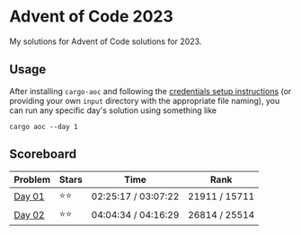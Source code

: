 # Advent of Code 2023

My solutions for Advent of Code solutions for 2023.

## Usage

After installing `cargo-aoc` and following the [credentials setup instructions](https://github.com/gobanos/cargo-aoc#setting-up-the-cli) (or providing your own `input` directory with the appropriate file
naming), you can run any specific day's solution using something like 

    cargo aoc --day 1

## Scoreboard

| Problem | Stars | Time | Rank |
| ------- | ----- | ---- | ---- |
| [Day 01](./src/day01.rs) | ⭐⭐ | 02:25:17 / 03:07:22 | 21911 / 15711 |
| [Day 02](./src/day02.rs) | ⭐⭐ | 04:04:34 / 04:16:29 | 26814 / 25514 |
